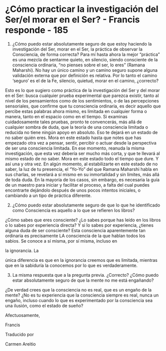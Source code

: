 # ¿Cómo practicar la investigación del Ser/el morar en el Ser? - Francis responde - 185

1. ¿Cómo puedo estar absolutamente seguro de que estoy haciendo la investigación del Ser, morar en el Ser, la práctica de observar la Consciencia, de forma correcta? Para mí hasta ahora la mejor “práctica” es una mezcla de sentarme quieto, en silencio, siendo consciente de la consciencia ordinaria, “no pienses sobre el ser, lo eres” (Ramana Maharshi). No hay un único camino y un camino seguro supone alguna validación externa que por definición es relativa. Por lo tanto el camino ‘seguro’ es el de la Fe, silencio, quietud, morar en el camino, ¿correcto?

Esto es lo que sugiero como práctica de la investigación del Ser y del morar en el Ser: busca cualquier prueba experimental que parezca existir, tanto al nivel de los pensamientos como de los sentimientos, o de las percepciones sensoriales, que confirme que tu consciencia ordinaria, es decir aquello que percibe estas palabras ahora mismo, es limitada en cualquier forma o manera, tanto en el espacio como en el tiempo. Si examinas cuidadosamente tales pruebas, pronto te convencerás, más allá de cualquier sombra de duda, que la teoría de una consciencia limitada o reducida no tiene ningún apoyo en absoluto. Eso te dejará en un estado de no saber quién eres. Mora en este estado hasta que notes que has empezado otra vez a pensar, sentir, percibir o actuar desde la perspectiva de ser una consciencia limitada. En ese momento, reanuda la misma investigación, que esta vez debería ser mucho más corta, y que te llevará al mismo estado de no saber. Mora en este estado todo el tiempo que dure. Y así una y otra vez. En algún momento, al estabilizarte en este estado de no saber, la luz de tu presencia, el “Yo-Yo” del que Ramana Maharshi habla en sus charlas, se revelará a sí mismo en su inmortalidad y sin límites, más allá de toda duda. En la mayoría de los casos, sin embargo, es necesaria la guía de un maestro para iniciar y facilitar el proceso, a falta del cual puedes encontrarte dejándolo después de unos pocos intentos iniciales, o cambiando a un tipo de práctica diferente.

2. ¿Cómo puedo estar absolutamente seguro de que lo que he identificado como Consciencia es aquello a lo que se refieren los libros?

¿Cómo sabes que eres consciente? ¿Lo sabes porque has leído en los libros o lo sabes por experiencia directa? Y si lo sabes por experiencia, ¿tienes alguna duda de ser consciente? Esta consciencia aparentemente tan ordinaria es precisamente LA consciencia de la que hablan todos los sabios. Se conoce a sí misma, por sí misma, incluso en 

la ignorancia. La

única diferencia es que en la ignorancia creemos que es limitada, mientras que en la sabiduría la conocemos por lo que es verdaderamente.

3. La misma respuesta que a la pregunta previa. ¿Correcto? ¿Cómo puedo estar absolutamente seguro de que la mente no me está engañando?

¿De verdad crees que la consciencia no es real, que es un engaño de la mente? ¿No es tu experiencia que la consciencia siempre es real, nunca un engaño, incluso cuando lo que es experimentado por la consciencia sea una ilusión, como el estado de sueño?

Afectuosamente, 

Francis

Traducido por 

Carmen Areitio

